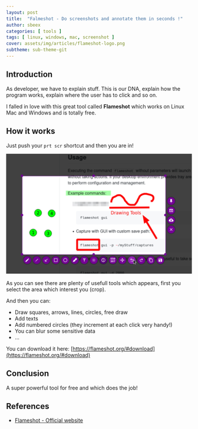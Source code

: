 ```yaml
---
layout: post
title:  "Falmeshot - Do screenshots and annotate them in seconds !"
author: sbeex
categories: [ tools ]
tags: [ linux, windows, mac, screenshot ]
cover: assets/img/articles/flameshot-logo.png
subtheme: sub-theme-git
---
```

## Introduction

As developer, we have to explain stuff. This is our DNA, explain how the program works, explain where the user has to click and so on.

I falled in love with this great tool called **Flameshot** which works on Linux Mac and Windows and is totally free.

## How it works

Just push your `prt scr` shortcut and then you are in!


![Demo using flameshot](../assets/img/articles/flameshot-demo.jpg)

As you can see there are plenty of usefull tools which appears, first you select the area which interest you (crop).

And then you can:
* Draw squares, arrows, lines, circles, free draw
* Add texts
* Add numbered circles (they increment at each click very handy!)
* You can blur some sensitive data
* ...

You can download it here: [https://flameshot.org/#download](https://flameshot.org/#download)

## Conclusion

A super powerful tool for free and which does the job!

## References
* [Flameshot - Official website](https://flameshot.org/)